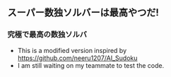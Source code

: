 

## スーパー数独ソルバーは最高やつだ!
### 究極で最高の数独ソルバ

- This is a modified version inspired by 
https://github.com/neeru1207/AI_Sudoku
- I am still waiting on  my teammate to test the code.